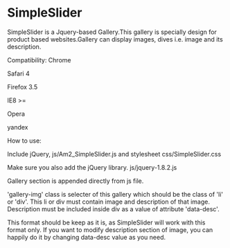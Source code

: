 SimpleSlider
===============

SimpleSlider is a Jquery-based Gallery.This gallery is specially design for product based websites.Gallery can display images, dives i.e. image and its description.


Compatibility:
Chrome

Safari 4

Firefox 3.5

IE8 >=

Opera

yandex

How to use:


Include jQuery, js/Am2_SimpleSlider.js and stylesheet css/SimpleSlider.css

Make sure you also add the jQuery library.
js/jquery-1.8.2.js



Gallery section is appended directly from js file.

'gallery-img' class is selecter of this gallery which should be the class of 'li' or 'div'.
This li or div must contain image and description of that image.
Description must be included inside div as a value of attribute 'data-desc'.

This format should be keep as it is, as SimpleSlider will work with this format only.
If you want to modify description section of image, you can happily do it by changing data-desc value as you need.




